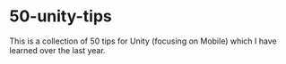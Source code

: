 # 50-unity-tips
This is a collection of 50 tips for Unity (focusing on Mobile) which I have learned over the last year.

